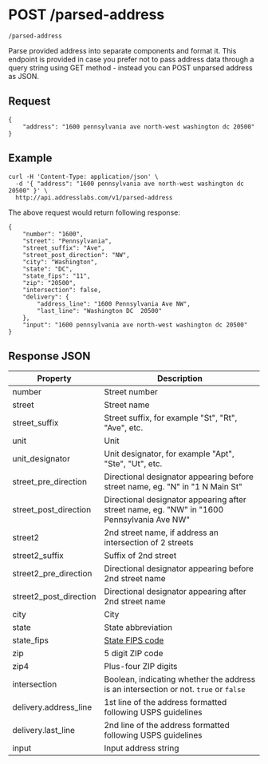 # POST /parsed-address

    /parsed-address

Parse provided address into separate components and format it. This endpoint is provided in case you prefer not to pass address data through a query string using GET method - instead you can POST unparsed address as JSON.

## Request

    {
        "address": "1600 pennsylvania ave north-west washington dc 20500"
    }

## Example

```shell
curl -H 'Content-Type: application/json' \
  -d '{ "address": "1600 pennsylvania ave north-west washington dc 20500" }' \
  http://api.addresslabs.com/v1/parsed-address
```
The above request would return following response:

    {
        "number": "1600",
        "street": "Pennsylvania",
        "street_suffix": "Ave",
        "street_post_direction": "NW",
        "city": "Washington",
        "state": "DC",
        "state_fips": "11",
        "zip": "20500",
        "intersection": false,
        "delivery": {
            "address_line": "1600 Pennsylvania Ave NW",
            "last_line": "Washington DC  20500"
        },
        "input": "1600 pennsylvania ave north-west washington dc 20500"
    }


## Response JSON

Property                | Description
------------------------|--------------------------------------
number                  | Street number
street                  | Street name
street_suffix           | Street suffix, for example "St", "Rt", "Ave", etc.
unit                    | Unit
unit_designator         | Unit designator, for example "Apt", "Ste", "Ut", etc.
street_pre_direction    | Directional designator appearing before street name, eg. "N" in "1 N Main St"
street_post_direction   | Directional designator appearing after street name, eg. "NW" in "1600 Pennsylvania Ave NW"
street2                 | 2nd street name, if address an intersection of 2 streets
street2_suffix          | Suffix of 2nd street
street2_pre_direction   | Directional designator appearing before 2nd street name
street2_post_direction  | Directional designator appearing after 2nd street name
city                    | City
state                   | State abbreviation
state_fips              | [State FIPS code](http://en.wikipedia.org/wiki/Federal_Information_Processing_Standard_state_code)
zip                     | 5 digit ZIP code
zip4                    | Plus-four ZIP digits
intersection            | Boolean, indicating whether the address is an intersection or not. `true` or `false`
delivery.address_line   | 1st line of the address formatted following USPS guidelines
delivery.last_line      | 2nd line of the address formatted following USPS guidelines
input                   | Input address string